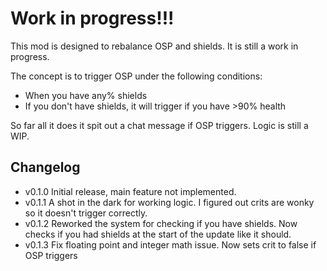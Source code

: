 # Work in progress!!!

This mod is designed to rebalance OSP and shields. It is still a work in progress.

The concept is to trigger OSP under the following conditions:
- When you have any% shields
- If you don't have shields, it will trigger if you have >90% health

So far all it does it spit out a chat message if OSP triggers. Logic is still a WIP.

## Changelog
- v0.1.0 Initial release, main feature not implemented.
- v0.1.1 A shot in the dark for working logic. I figured out crits are wonky so it doesn't trigger correctly.
- v0.1.2 Reworked the system for checking if you have shields. Now checks if you had shields at the start of the update like it should.
- v0.1.3 Fix floating point and integer math issue. Now sets crit to false if OSP triggers
